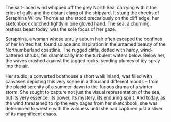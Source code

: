 The salt-laced wind whipped off the grey North Sea, carrying with it the cries of gulls and the distant clang of the shipyard. It stung the cheeks of Seraphina Willow Thorne as she stood precariously on the cliff edge, her sketchbook clutched tightly in one gloved hand. The sea, a churning, restless beast today, was the sole focus of her gaze.

Seraphina, a woman whose unruly auburn hair often escaped the confines of her knitted hat, found solace and inspiration in the untamed beauty of the Northumberland coastline. The rugged cliffs, dotted with hardy, wind-battered shrubs, fell dramatically into the turbulent waters below. Below her, the waves crashed against the jagged rocks, sending plumes of icy spray into the air.

Her studio, a converted boathouse a short walk inland, was filled with canvases depicting this very scene in a thousand different moods – from the placid serenity of a summer dawn to the furious drama of a winter storm. She sought to capture not just the visual representation of the sea, but its very essence: its power, its mystery, its enduring spirit. And today, as the wind threatened to rip the very pages from her sketchbook, she was determined to wrestle with the wildness until she had captured just a sliver of its magnificent chaos.
